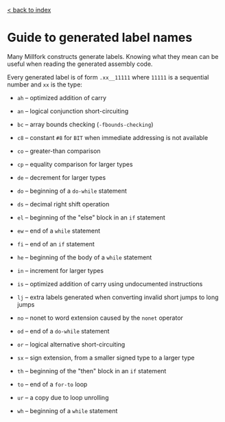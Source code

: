 [< back to index](../index.md)

# Guide to generated label names

Many Millfork constructs generate labels. 
Knowing what they mean can be useful when reading the generated assembly code. 

Every generated label is of form `.xx__11111` 
where `11111` is a sequential number and `xx` is the type:

* `ah` – optimized addition of carry

* `an` – logical conjunction short-circuiting

* `bc` – array bounds checking (`-fbounds-checking`)

* `c8` – constant `#8` for `BIT` when immediate addressing is not available

* `co` – greater-than comparison

* `cp` – equality comparison for larger types

* `de` – decrement for larger types

* `do` – beginning of a `do-while` statement

* `ds` – decimal right shift operation

* `el` – beginning of the "else" block in an `if` statement

* `ew` – end of a `while` statement

* `fi` – end of an `if` statement

* `he` – beginning of the body of a `while` statement

* `in` – increment for larger types

* `is` – optimized addition of carry using undocumented instructions

* `lj` – extra labels generated when converting invalid short jumps to long jumps

* `no` – nonet to word extension caused by the `nonet` operator

* `od` – end of  a `do-while` statement

* `or` – logical alternative short-circuiting

* `sx` – sign extension, from a smaller signed type to a larger type

* `th` – beginning of the "then" block in an `if` statement

* `to` – end of a `for-to` loop

* `ur` – a copy due to loop unrolling

* `wh` – beginning of a `while` statement


